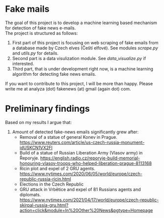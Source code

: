 # Fake mails
The goal of this project is to develop a machine learning based mechanism for detection of fake news e-mails. <br>
The project is structured as follows: <br>

1. First part of this project is focusing on web scraping of fake emails from a database made by Czech elves (Čeští elfové). See modules *scrape.py* and *utils.py* for details.
2. Second part is a data visulization module. See *data_visualize.py* if interested.
3. Third part, that is under development right now, is a machine learning algorithm for detecting fake news emails.<br>

If you want to contribute to this project, I will be more than happy. Please write me at analyza (dot) fakenews (at) gmail (again dot) com.<br>

# Preliminary findings
Based on my results I argue that:
1. Amount of detected fake-news emails significantly grew after:
    - Removal of a statue of general Konev in Prague. https://www.reuters.com/article/us-czech-russia-monument-idUSKCN1VX2FI
    - Build of a statue of Russian Liberation Army (Vlasov army) in Řeporyje. https://english.radio.cz/reporyje-build-memorial-honouring-vlasov-troops-who-helped-liberation-prague-8113168
    - Ricin plot and expel of 2 GRU agents. https://www.nytimes.com/2020/06/05/world/europe/czech-republic-russia-ricin.html
    - Elections in the Czech Republic
    - GRU attack in Vrbětice and expel of 81 Russians agents and diplomats. https://www.nytimes.com/2021/04/17/world/europe/czech-republic-skirpal-russia-gru.html?action=click&module=In%20Other%20News&pgtype=Homepage